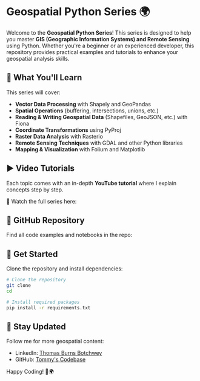 # Geospatial Python Series 🌍

Welcome to the **Geospatial Python Series**! This series is designed to help you master **GIS (Geographic Information Systems) and Remote Sensing** using Python. Whether you're a beginner or an experienced developer, this repository provides practical examples and tutorials to enhance your geospatial analysis skills.

## 📌 What You'll Learn
This series will cover:
- **Vector Data Processing** with Shapely and GeoPandas
- **Spatial Operations** (buffering, intersections, unions, etc.)
- **Reading & Writing Geospatial Data** (Shapefiles, GeoJSON, etc.) with Fiona
- **Coordinate Transformations** using PyProj
- **Raster Data Analysis** with Rasterio
- **Remote Sensing Techniques** with GDAL and other Python libraries
- **Mapping & Visualization** with Folium and Matplotlib



## ▶️ Video Tutorials
Each topic comes with an in-depth **YouTube tutorial** where I explain concepts step by step.

🎥 Watch the full series here: 

## 🔗 GitHub Repository
Find all code examples and notebooks in the repo: 

## 🚀 Get Started
Clone the repository and install dependencies:
```bash
# Clone the repository
git clone 
cd 

# Install required packages
pip install -r requirements.txt
```

## 📢 Stay Updated
Follow me for more geospatial content:
- LinkedIn: [Thomas Burns Botchwey](https://www.linkedin.com/in/tbbotchwey)
- GitHub: [Tommy's Codebase](https://github.com/tommyscodebase/)


Happy Coding! 🚀🌍
